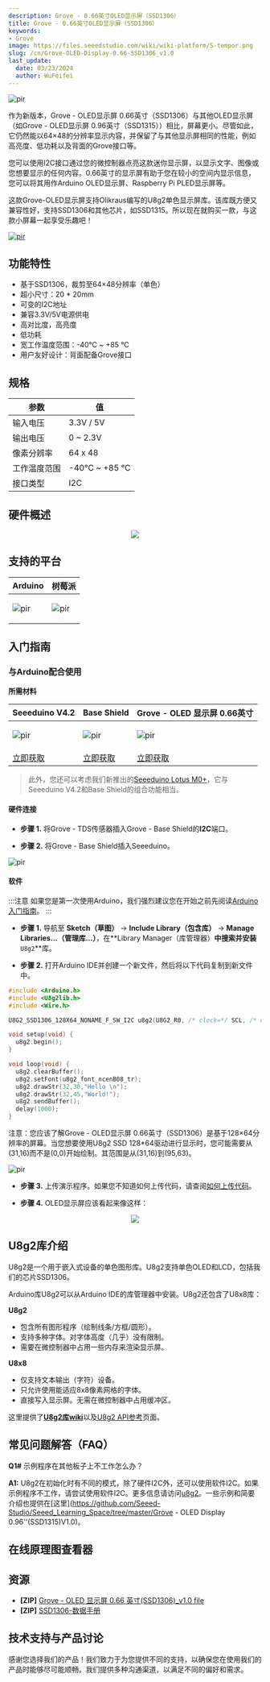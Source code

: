 ```yaml
---
description: Grove - 0.66英寸OLED显示屏（SSD1306）
title: Grove - 0.66英寸OLED显示屏（SSD1306）
keywords:
- Grove
image: https://files.seeedstudio.com/wiki/wiki-platform/S-tempor.png
slug: /cn/Grove-OLED-Display-0.66-SSD1306_v1.0
last_update:
  date: 03/23/2024
  author: WuFeifei
---
```


<meta name="google-site-verification" content="2bq3L0F_PFVokQM-qT-al7x9FcSNJOO8TtJfAHW43lE" />

<!-- ![](https://files.seeedstudio.com/wiki/Grove-OLED-Display-0.66-SSD1306/104020248_Front-05-min.png) -->
  <p style={{textAlign: 'center'}}><img src="https://files.seeedstudio.com/wiki/Grove-OLED-Display-0.66-SSD1306/104020248_Front-05-min.png" alt="pir" width={600} height="auto" /></p>

作为新版本，Grove - OLED显示屏 0.66英寸（SSD1306）与其他OLED显示屏（如Grove - OLED显示屏 0.96英寸（SSD1315））相比，屏幕更小。尽管如此，它仍然能以64×48的分辨率显示内容，并保留了与其他显示屏相同的性能，例如高亮度、低功耗以及背面的Grove接口等。

您可以使用I2C接口通过您的微控制器点亮这款迷你显示屏，以显示文字、图像或您想要显示的任何内容。0.66英寸的显示屏有助于您在较小的空间内显示信息，您可以将其用作Arduino OLED显示屏、Raspberry Pi PLED显示屏等。

这款Grove-OLED显示屏支持Olikraus编写的U8g2单色显示屏库。该库既方便又兼容性好，支持SSD1306和其他芯片，如SSD1315。所以现在就购买一款，与这款小屏幕一起享受乐趣吧！<!-- <p style=":center"><a href="https://www.seeedstudio.com/Grove-OLED-Display-0-66-SSD1306-v1-0-p-5096.html" target="_blank"><img src="https://files.seeedstudio.com/wiki/Seeed-WiKi/docs/images/300px-Get_One_Now_Banner-ragular.png" /></a></p> -->
[<p><img src="https://files.seeedstudio.com/wiki/common/Get_One_Now_Banner.png" alt="pir" width={600} height="auto" /></p>](https://www.seeedstudio.com/Grove-OLED-Display-0-66-SSD1306-v1-0-p-5096.html)

## 功能特性

- 基于SSD1306，裁剪至64×48分辨率（单色）
- 超小尺寸：20 * 20mm
- 可变的I2C地址
- 兼容3.3V/5V电源供电
- 高对比度，高亮度
- 低功耗
- 宽工作温度范围：-40℃ ~ +85 ℃
- 用户友好设计：背面配备Grove接口

## 规格

|参数|值|
|---|---|
|输入电压|3.3V / 5V|
|输出电压| 0 ~ 2.3V |
|像素分辨率|64 x 48|
|工作温度范围|-40℃ ~ +85 ℃|
|接口类型|I2C|

## 硬件概述

<div align="center">
  <figure>
    <p style={{}}><a href="https://files.seeedstudio.com/wiki/Grove-OLED-Display-0.66-SSD1306/104020248_Front-05-min.png" target="_blank"><img src="https://files.seeedstudio.com/wiki/Grove-OLED-Display-0.66-SSD1306/104020248_Front-05-min.png" /></a></p>
  </figure>
</div>

## 支持的平台

<!-- | Arduino                                                                                             | Raspberry Pi                                                                                             |                                                                                                 |                                                                                                          |                                                                                                    |
|-----------------------------------------------------------------------------------------------------|----------------------------------------------------------------------------------------------------------|-------------------------------------------------------------------------------------------------|---------------------------------------------------------------------------------------------------|----------------------------------------------------------------------------------------------------|
| ![](https://files.seeedstudio.com/wiki/wiki_english/docs/images/arduino_logo.jpg) | ![](https://files.seeedstudio.com/wiki/wiki_english/docs/images/raspberry_pi_logo_n.jpg) | ![](https://files.seeedstudio.com/wiki/wiki_english/docs/images/bbg_logo_n.jpg) | ![](https://files.seeedstudio.com/wiki/wiki_english/docs/images/wio_logo_n.jpg) | ![](https://files.seeedstudio.com/wiki/wiki_english/docs/images/linkit_logo_n.jpg) | -->
|Arduino|树莓派|
|---|---|
|<p><img src="https://files.seeedstudio.com/wiki/wiki_english/docs/images/arduino_logo.jpg" alt="pir" width={200} height="auto" /></p>|<p><img src="https://files.seeedstudio.com/wiki/wiki_english/docs/images/raspberry_pi_logo_n.jpg" alt="pir" width={200} height="auto" /></p>|

## 入门指南

### 与Arduino配合使用

**所需材料**

| Seeeduino V4.2 | Base Shield | Grove - OLED 显示屏 0.66英寸 |
|--------------|-------------|-----------------|
|<p><img src="https://files.seeedstudio.com/wiki/wiki_english/docs/images/seeeduino_v4.2.jpg" alt="pir" width={600} height="auto" /></p>|<p><img src="https://files.seeedstudio.com/wiki/wiki_english/docs/images/base_shield.jpg" alt="pir" width={600} height="auto" /></p>|<p><img src="https://files.seeedstudio.com/wiki/Grove-OLED-Display-0.66-SSD1306/1629856731(1).png" alt="pir" width={600} height="auto" /></p>|
|[立即获取](https://www.seeedstudio.com/Seeeduino-V4.2-p-2517.html)|[立即获取](https://www.seeedstudio.com/Base-Shield-V2-p-1378.html)|[立即获取](https://www.seeedstudio.com/Grove-OLED-Display-0-66-SSD1306-v1-0-p-5096.html)|

>此外，您还可以考虑我们新推出的[Seeeduino Lotus M0+](https://www.seeedstudio.com/Seeeduino-Lotus-Cortex-M0-p-2896.html)，它与Seeeduino V4.2和Base Shield的组合功能相当。

#### 硬件连接

- **步骤 1.** 将Grove - TDS传感器插入Grove - Base Shield的**I2C**端口。

- **步骤 2.** 将Grove - Base Shield插入Seeeduino。

<!-- ![](https://files.seeedstudio.com/wiki/Grove-OLED-Display-0.66-SSD1306/arduino1.png) -->
  <p style={{textAlign: 'center'}}><img src="https://files.seeedstudio.com/wiki/Grove-OLED-Display-0.66-SSD1306/arduino1.png" alt="pir" width={600} height="auto" /></p>

#### 软件

:::注意
       如果您是第一次使用Arduino，我们强烈建议您在开始之前先阅读[Arduino入门指南](https://wiki.seeedstudio.com/Getting_Started_with_Arduino/)。
:::

- **步骤 1.** 导航至 **Sketch（草图）** -> **Include Library（包含库）** -> **Manage Libraries...（管理库...）**，在**Library Manager（库管理器）**中搜索并安装**`U8g2`**库。

- **步骤 2.** 打开Arduino IDE并创建一个新文件，然后将以下代码复制到新文件中。

```C++
#include <Arduino.h>
#include <U8g2lib.h>
#include <Wire.h>

U8G2_SSD1306_128X64_NONAME_F_SW_I2C u8g2(U8G2_R0, /* clock=*/ SCL, /* data=*/ SDA, /* reset=*/ U8X8_PIN_NONE);   // All Boards without Reset of the Display

void setup(void) {
  u8g2.begin();
}

void loop(void) {
  u8g2.clearBuffer();
  u8g2.setFont(u8g2_font_ncenB08_tr);
  u8g2.drawStr(32,30,"Hello \n");
  u8g2.drawStr(32,45,"World!");
  u8g2.sendBuffer();
  delay(1000);  
}
```

注意：您应该了解Grove - OLED显示屏 0.66英寸（SSD1306）是基于128×64分辨率的屏幕。当您想要使用U8g2 SSD 128*64驱动进行显示时，您可能需要从(31,16)而不是(0,0)开始绘制。其范围是从(31,16)到(95,63)。

<!-- ![](https://files.seeedstudio.com/wiki/Grove-OLED-Display-0.66-SSD1306/note.png) -->
  <p style={{textAlign: 'center'}}><img src="https://files.seeedstudio.com/wiki/Grove-OLED-Display-0.66-SSD1306/note.png" alt="pir" width={600} height="auto" /></p>

- **步骤 3.** 上传演示程序。如果您不知道如何上传代码，请查阅[如何上传代码](https://wiki.seeedstudio.com/Upload_Code/)。

- **步骤 4.** OLED显示屏应该看起来像这样：

<div align="center"><img src="https://files.seeedstudio.com/wiki/Grove-OLED-Display-0.66-SSD1306/arduino2.png" /></div>

## U8g2库介绍

U8g2是一个用于嵌入式设备的单色图形库。U8g2支持单色OLED和LCD，包括我们的芯片SSD1306。

Arduino库U8g2可以从Arduino IDE的库管理器中安装。U8g2还包含了U8x8库：

**U8g2**

- 包含所有图形程序（绘制线条/方框/圆形）。
- 支持多种字体。对字体高度（几乎）没有限制。
- 需要在微控制器中占用一些内存来渲染显示屏。

**U8x8**

- 仅支持文本输出（字符）设备。
- 只允许使用能适应8x8像素网格的字体。
- 直接写入显示屏。无需在微控制器中占用缓冲区。

这里提供了[**U8g2库wiki**](https://github.com/olikraus/u8g2/wiki)以及[U8g2 API参考](https://github.com/olikraus/u8g2/wiki/u8g2reference)页面。

## 常见问题解答（FAQ）

**Q1#** 示例程序在其他板子上不工作怎么办？

**A1:** U8g2在初始化时有不同的模式，除了硬件I2C外，还可以使用软件I2C。如果示例程序不工作，请尝试使用软件I2C。更多信息请访问[u8g2](https://github.com/olikraus/U8g2_Arduino)。一些示例和简要介绍也提供在[这里](https://github.com/Seeed-Studio/Seeed_Learning_Space/tree/master/Grove - OLED Display 0.96''(SSD1315)V1.0)。

## 在线原理图查看器

<div className="altium-ecad-viewer" data-project-src="https://files.seeedstudio.com/wiki/Grove-OLED-Display-0.66-SSD1306/GroveOLEDDisplay0.66(SSD1306)inEagle.rar" style={{borderRadius: '0px 0px 4px 4px', height: 500, borderStyle: 'solid', borderWidth: 1, borderColor: 'rgb(241, 241, 241)', overflow: 'hidden', maxWidth: 1280, maxHeight: 700, boxSizing: 'border-box'}}>
</div>

## 资源

- **[ZIP]** [Grove - OLED 显示屏 0.66 英寸(SSD1306)_v1.0 file](https://files.seeedstudio.com/wiki/Grove-OLED-Display-0.66-SSD1306/GroveOLEDDisplay0.66(SSD1306)inEagle.rar)
- **[ZIP]** [SSD1306-数据手册](https://files.seeedstudio.com/wiki/Grove-OLED-Display-0.66-SSD1306/SSD1306-Datasheet.zip)

## 技术支持与产品讨论

感谢您选择我们的产品！我们致力于为您提供不同的支持，以确保您在使用我们的产品时能够尽可能顺畅。我们提供多种沟通渠道，以满足不同的偏好和需求。

<div class="button_tech_support_container">
<a href="https://forum.seeedstudio.com/" class="button_forum"></a> 
<a href="https://www.seeedstudio.com/contacts" class="button_email"></a>
</div>

<div class="button_tech_support_container">
<a href="https://discord.gg/eWkprNDMU7" class="button_discord"></a> 
<a href="https://github.com/Seeed-Studio/wiki-documents/discussions/69" class="button_discussion"></a>
</div>
